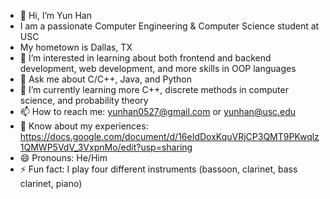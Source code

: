 - 👋 Hi, I’m Yun Han
- I am a passionate Computer Engineering & Computer Science student at USC
- My hometown is Dallas, TX
- 👀 I’m interested in learning about both frontend and backend development, web development, and more skills in OOP languages
- 💬 Ask me about C/C++, Java, and Python
- 🌱 I’m currently learning more C++, discrete methods in computer science, and probability theory
- 📫 How to reach me: yunhan0527@gmail.com or yunhan@usc.edu
- 📄 Know about my experiences: https://docs.google.com/document/d/16eIdDoxKquVRjCP3QMT9PKwqlz1QMWP5VdV_3VxpnMo/edit?usp=sharing 
- 😄 Pronouns: He/Him
- ⚡ Fun fact: I play four different instruments (bassoon, clarinet, bass clarinet, piano)

<!---
yunhan842/yunhan842 is a ✨ special ✨ repository because its `README.md` (this file) appears on your GitHub profile.
You can click the Preview link to take a look at your changes.
--->
